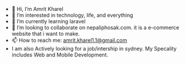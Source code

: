 - 👋 Hi, I’m Amrit Kharel
- 👀 I’m interested in technology, life, and everything
- 🌱 I’m currently learning laravel
- 💞️ I’m looking to collaborate on nepaliphosak.com. it is a e-commerce website that i want to make.
- 📫 How to reach me: amrit.kharel1.1@gmail.com
- I am also Actively looking for a job/intership in sydney. My Specality includes Web and Mobile Development.


<!---
amrit06/amrit06 is a ✨ special ✨ repository because its `README.md` (this file) appears on your GitHub profile.
You can click the Preview link to take a look at your changes.
--->

